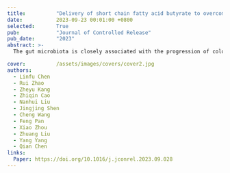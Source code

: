```yaml
---
title:          "Delivery of short chain fatty acid butyrate to overcome Fusobacterium nucleatum-induced chemoresistance"
date:           2023-09-23 00:01:00 +0800
selected:       True
pub:            "Journal of Controlled Release"
pub_date:       "2023"
abstract: >-
  The gut microbiota is closely associated with the progression of colorectal cancer (CRC) in which Fusobacterium nucleatum (F. nucleatum) was found to induce cancer resistance to chemotherapeutics. To relieve F. nucleatuminduced drug resistance, herein, we found that short-chain fatty acid butyrate can inhibit the growth, enrichment and adhesion of F. nucleatum in colorectal cancer tissues by downregulating the expression of adhesionassociated outer membrane proteins, including RadD, FomA, and FadA, to reduce the colonization and invasion of F. nucleatum and relieve the chemoresistance induced by F. nucleatum. Leveraging the killing effect of butyrate on F. nucleatum, sodium butyrate (NaBu) was encapsulated in liposomes or prepared as NaBu tablets with Eudragit S100 coating and administered by intravenous injection or oral administration, respectively. Interestingly, both intravenous administration of NaBu liposomes and oral delivery of NaBu tablets could effectively inhibit the proliferation of F. nucleatum and significantly improve the therapeutic efficacy of oxaliplatin in mice with subcutaneous colorectal tumors, orthotopic colorectal tumors and even spontaneously formed colorectal tumors. Thus, our work provides a simple but effective formulation of NaBu to relieve F. nucleatuminduced chemoresistance, exhibiting ideal clinical application prospects.

cover:          /assets/images/covers/cover2.jpg
authors:
  - Linfu Chen
  - Rui Zhao
  - Zheyu Kang
  - Zhiqin Cao
  - Nanhui Liu
  - Jingjing Shen
  - Cheng Wang
  - Feng Pan
  - Xiao Zhou
  - Zhuang Liu
  - Yang Yang
  - Qian Chen
links:
  Paper: https://doi.org/10.1016/j.jconrel.2023.09.028
---
```

